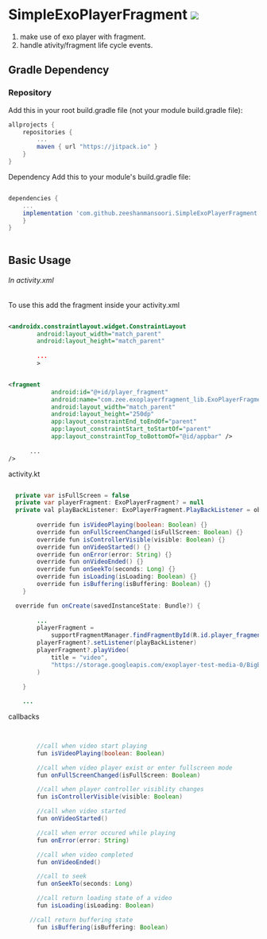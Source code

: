 # SimpleExoPlayerFragment [![](https://jitpack.io/v/zeeshanmansoori/SimpleExoPlayerFragment.svg)](https://jitpack.io/#zeeshanmansoori/SimpleExoPlayerFragment)

1. make use of exo player with fragment.
2. handle ativity/fragment life cycle events.
 

## Gradle Dependency






### Repository
Add this in your root build.gradle file (not your module build.gradle file):

```gradle
allprojects {
	repositories {
		...
		maven { url "https://jitpack.io" }
	}
}

```

Dependency
Add this to your module's build.gradle file:
```gradle

dependencies {
	...
	implementation 'com.github.zeeshanmansoori.SimpleExoPlayerFragment:ExoPlayerFragment-Lib:latest_version' 
	}
}
 
```
## Basic Usage
###### In activity.xml
To use this add the fragment inside your activity.xml

```xml

<androidx.constraintlayout.widget.ConstraintLayout
        android:layout_width="match_parent"
        android:layout_height="match_parent"
        
        ...                                         
        >


<fragment
            android:id="@+id/player_fragment"
            android:name="com.zee.exoplayerfragment_lib.ExoPlayerFragment"
            android:layout_width="match_parent"
            android:layout_height="250dp"
            app:layout_constraintEnd_toEndOf="parent"
            app:layout_constraintStart_toStartOf="parent"
            app:layout_constraintTop_toBottomOf="@id/appbar" />
  
      ...
/>
```

activity.kt
``` java 

  private var isFullScreen = false
  private var playerFragment: ExoPlayerFragment? = null
  private val playBackListener: ExoPlayerFragment.PlayBackListener = object : ExoPlayerFragment.PlayBackListener {
        
        override fun isVideoPlaying(boolean: Boolean) {}
        override fun onFullScreenChanged(isFullScreen: Boolean) {}
        override fun isControllerVisible(visible: Boolean) {}
        override fun onVideoStarted() {}
        override fun onError(error: String) {}
        override fun onVideoEnded() {}
        override fun onSeekTo(seconds: Long) {}
        override fun isLoading(isLoading: Boolean) {}
        override fun isBuffering(isBuffering: Boolean) {}
    }

  override fun onCreate(savedInstanceState: Bundle?) {
        
        ...
        playerFragment =
            supportFragmentManager.findFragmentById(R.id.player_fragment) as ExoPlayerFragment
        playerFragment?.setListener(playBackListener)
        playerFragment?.playVideo(
            title = "video",
            "https://storage.googleapis.com/exoplayer-test-media-0/BigBuckBunny_320x180.mp4".toUri()
        )

    }
    
    ...

```

callbacks
```java
    
    
        //call when video start playing
        fun isVideoPlaying(boolean: Boolean)

        //call when video player exist or enter fullscreen mode
        fun onFullScreenChanged(isFullScreen: Boolean)

        //call when player controller visiblity changes
        fun isControllerVisible(visible: Boolean)

        //call when video started
        fun onVideoStarted()

        //call when error occured while playing
        fun onError(error: String)

        //call when video completed
        fun onVideoEnded()

        //call to seek 
        fun onSeekTo(seconds: Long)

        //call return loading state of a video
        fun isLoading(isLoading: Boolean)

      //call return buffering state
        fun isBuffering(isBuffering: Boolean)

    
```


